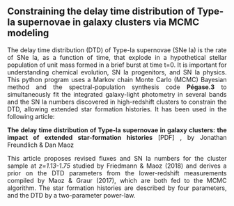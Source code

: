 <h2> Constraining the delay time distribution of Type-Ia supernovae in galaxy clusters via MCMC modeling </h2>

<p align="justify">
The delay time distribution (DTD) of Type-Ia supernovae (SNe Ia) is the rate of SNe Ia, as a function of time, that explode in a hypothetical stellar population of unit mass formed in a brief burst at time t=0. It is important for understanding chemical evolution, SN Ia progenitors, and SN Ia physics. This python program uses a Markov chain Monte Carlo (MCMC) Bayesian method and the spectral-population synthesis code <a href="http://www2.iap.fr/users/fioc/Pegase/Pegase.3/"  style="text-decoration:none" class="type1"><b>Pégase.3</b></a> to simultaneously fit the integrated galaxy-light photometry in several bands and the SN Ia numbers discovered in high-redshift clusters to constrain the DTD, allowing extended star formation histories. It has been used in the following article: 
</p>

<p align="justify">
<a href="https://ui.adsabs.harvard.edu/abs/2020arXiv201200793F/abstract"  style="text-decoration:none" class="type1"><b>The delay time distribution of Type-Ia supernovae in galaxy clusters: the impact of extended star-formation histories</b></a> 
<a href="https://ui.adsabs.harvard.edu/link_gateway/2020arXiv201200793F/EPRINT_PDF" style="text-decoration:none" class="type1"> [PDF] </a>, by Jonathan Freundlich & Dan Maoz
</p>

<p align="justify">
  This article proposes revised fluxes and SN Ia numbers for the cluster sample at <i>z=1.13-1.75</i> studied by <a href="https://ui.adsabs.harvard.edu/abs/2018MNRAS.479.3563F/abstract"  style="text-decoration:none" class="type1">Friedmann & Maoz (2018)</a> and derives a prior on the DTD parameters from the lower-redshift measurements compiled by <a href="https://ui.adsabs.harvard.edu/abs/2017ApJ...848...25M/abstract"  style="text-decoration:none" class="type1">Maoz & Graur (2017)</a>, which are both fed to the MCMC algorithm. The star formation histories are described by four parameters, and the DTD by a two-parameter power-law. 
</p>
